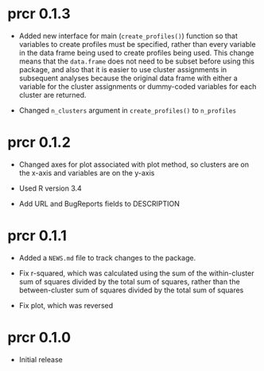 # prcr 0.1.3

* Added new interface for main (`create_profiles()`) function so that variables to create profiles must be specified, rather than every variable in the data frame being used to create profiles being used. This change means that the `data.frame` does not need to be subset before using this package, and also that it is easier to use cluster assignments in subsequent analyses because the original data frame with either a variable for the cluster assignments or dummy-coded variables for each cluster are returned.

* Changed `n_clusters` argument in `create_profiles()` to `n_profiles`

# prcr 0.1.2

* Changed axes for plot associated with plot method, so clusters are on the x-axis and variables are on the y-axis

* Used R version 3.4

* Add URL and BugReports fields to DESCRIPTION

# prcr 0.1.1

* Added a `NEWS.md` file to track changes to the package.

* Fix r-squared, which was calculated using the sum of the within-cluster sum of squares divided by the total sum of squares, rather than the between-cluster sum of squares divided by the total sum of squares

* Fix plot, which was reversed

# prcr 0.1.0

* Initial release